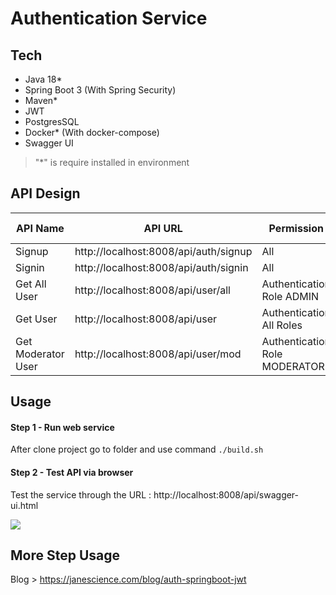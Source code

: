 # Authentication Service 

## Tech
- Java 18*
- Spring Boot 3 (With Spring Security)
- Maven*
- JWT
- PostgresSQL
- Docker* (With docker-compose)
- Swagger UI

> "*" is require installed in environment

## API Design

|  API Name| API URL  | Permission | HTTP Method |
|---|---|---|---|
|  Signup | http://localhost:8008/api/auth/signup | All | POST |
|  Signin | http://localhost:8008/api/auth/signin | All | POST |
| Get All User | http://localhost:8008/api/user/all | Authentication Role ADMIN | GET |
| Get User | http://localhost:8008/api/user | Authentication All Roles | GET |
| Get Moderator User | http://localhost:8008/api/user/mod | Authentication Role MODERATOR | GET |

## Usage
#### Step 1 - Run web service

After clone project go to folder and use command `./build.sh`

#### Step 2 - Test API via browser

Test the service through the URL : http://localhost:8008/api/swagger-ui.html

![](images\swagger-ui.png)

## More Step Usage

Blog > https://janescience.com/blog/auth-springboot-jwt

